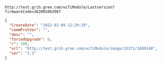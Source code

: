 `http://test.grih.gree.com/wifiModule/Lastversion?firmwareCode=362001063967`

```json
{
  "CreateDate": "2022-02-09 12:29:29",
  "commProtVer": "",
  "desc": "",
  "forcedUpgrade": 0,
  "r": 200,
  "url": "http://test.grih.gree.com/wifiModule/image/15371/1689140",
  "ver": "1.2"
}
```